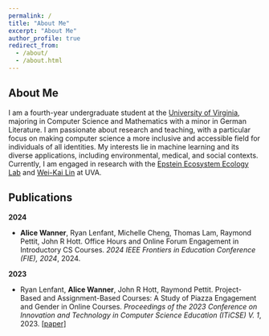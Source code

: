 ```yaml
---
permalink: /
title: "About Me"
excerpt: "About Me"
author_profile: true
redirect_from: 
  - /about/
  - /about.html
---
```


About Me
---

I am a fourth-year undergraduate student at the [University of Virginia](https://www.virginia.edu/), majoring in Computer Science and Mathematics with a minor in German Literature. I am passionate about research and teaching, with a particular focus on making computer science a more inclusive and accessible field for individuals of all identities. My interests lie in machine learning and its diverse applications, including environmental, medical, and social contexts. Currently, I am engaged in research with the [Epstein Ecosystem Ecology Lab](https://epstein.evsc.virginia.edu/) and [Wei-Kai Lin](https://weikailin.github.io/) at UVA.

Publications
---
**2024**
- **Alice Wanner**, Ryan Lenfant, Michelle Cheng, Thomas Lam, Raymond Pettit, John R Hott. Office Hours and Online Forum Engagement in Introductory CS Courses. *2024 IEEE Frontiers in Education Conference (FIE), 2024*, 2024.

<!-- - **Alice Wanner**, Ryan Lenfant, Michelle Cheng, Thomas Lam, Raymond Pettit, John R Hott. Office Hours and Online Forum Engagement in Introductory CS Courses. *2024 IEEE Frontiers in Education Conference (FIE), 2024*, 2024. [[paper]]() -->

**2023**
- Ryan Lenfant, **Alice Wanner**, John R Hott, Raymond Pettit. Project-Based and Assignment-Based Courses: A Study of Piazza Engagement and Gender in Online Courses. *Proceedings of the 2023 Conference on Innovation and Technology in Computer Science Education (ITiCSE) V. 1*, 2023. [[paper]](https://dl.acm.org/doi/abs/10.1145/3587102.3588833)
